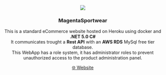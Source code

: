 <div align="center">
  <img src="https://s1.im.ge/2021/06/11/NACG.png"></img>
</div>

<h3 align="center">
  <strong>MagentaSportwear</strong>
</h3>

<p align="center">
  This is a standard eCommerce website hosted on Heroku using docker and <strong>.NET 5.0 C#</strong> <br>
  It communicates trought a <strong>Rest API</strong> with an <strong>AWS RDS</strong> MySql free tier database. <br>
  This WebApp has a role system, it has administrator roles to prevent unauthorized access to the product administration panel.
</p>

<div align="center">
  <a href="https://magentasportwear.herokuapp.com">🌐 Website</a>
</div>
